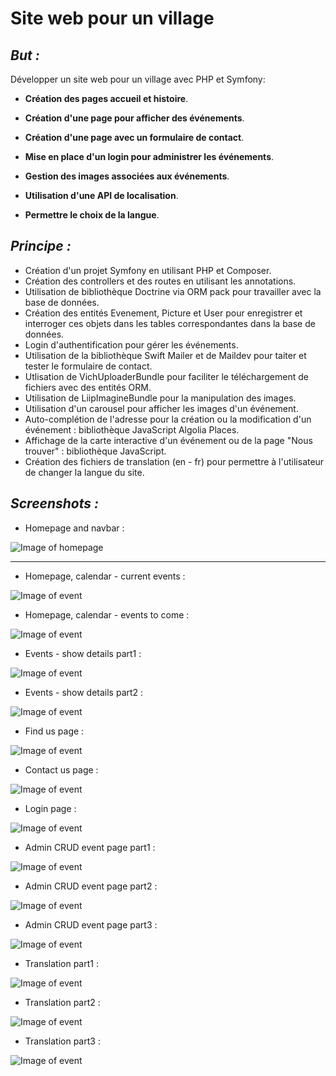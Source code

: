 Site web pour un village
========================

## _But :_

Développer un site web pour un village avec PHP et Symfony:

* **Création des pages accueil  et histoire**. 

* **Création d'une page pour afficher des événements**.

* **Création d'une page avec un formulaire de contact**.

* **Mise en place d'un login pour administrer les événements**.

* **Gestion des images associées aux événements**.

* **Utilisation d'une API de localisation**.

* **Permettre le choix de la langue**.


## _Principe :_

* Création d'un projet Symfony en utilisant PHP et Composer.
* Création des controllers et des routes en utilisant les annotations.
* Utilisation de bibliothèque Doctrine via ORM pack pour travailler avec la base de données.
* Création des entités Evenement, Picture et User pour enregistrer et interroger ces objets dans les tables correspondantes dans la base de données.
* Login d'authentification pour gérer les événements.
* Utilisation de la bibliothèque Swift Mailer et de Maildev pour taiter et tester le formulaire de contact.
* Utlisation de VichUploaderBundle pour faciliter le téléchargement de fichiers avec des entités ORM.
* Utilisation de LiipImagineBundle pour la manipulation des images.
* Utilisation d'un carousel pour afficher les images d'un événement.
* Auto-complétion de l'adresse pour la création ou la modification d'un événement : bibliothèque JavaScript Algolia Places.
* Affichage de la carte interactive d'un événement ou de la page "Nous trouver" :  bibliothèque JavaScript.
* Création des fichiers de translation (en - fr) pour permettre à l'utilisateur de changer la langue du site.

## _Screenshots :_

* Homepage and navbar :

![Image of homepage](https://github.com/ScytAl3/site-web-village/blob/master/screenshots/01-HomePage_and_navbar.png)
____

* Homepage, calendar - current events :

![Image of event](https://github.com/ScytAl3/site-web-village/blob/master/screenshots/02-HomePage_currentEvents.png)

* Homepage, calendar - events to come :

![Image of event](https://github.com/ScytAl3/site-web-village/blob/master/screenshots/03-HomePage_toComeEvents.png)

* Events - show details part1 :

![Image of event](https://github.com/ScytAl3/site-web-village/blob/master/screenshots/04-Event_show_details_part1.png)

* Events - show details part2 :

![Image of event](https://github.com/ScytAl3/site-web-village/blob/master/screenshots/05-Event_show_details_part2.png)

* Find us page :

![Image of event](https://github.com/ScytAl3/site-web-village/blob/master/screenshots/06-FindusPage.png)

* Contact us page :

![Image of event](https://github.com/ScytAl3/site-web-village/blob/master/screenshots/07-ContactPage.png)

* Login page :

![Image of event](https://github.com/ScytAl3/site-web-village/blob/master/screenshots/08-LoginPage.png)

* Admin CRUD event page part1 :

![Image of event](https://github.com/ScytAl3/site-web-village/blob/master/screenshots/09-Admin_Event_CRUD_part1.png)

* Admin CRUD event page part2 :

![Image of event](https://github.com/ScytAl3/site-web-village/blob/master/screenshots/10-Admin_Event_CRUD_part2.png)

* Admin CRUD event page part3 :

![Image of event](https://github.com/ScytAl3/site-web-village/blob/master/screenshots/11-Admin_Event_CRUD_part3.png)

* Translation part1 :

![Image of event](https://github.com/ScytAl3/site-web-village/blob/master/screenshots/12-translation_part1.png)

* Translation part2 :

![Image of event](https://github.com/ScytAl3/site-web-village/blob/master/screenshots/13-translation_part2.png)

* Translation part3 :

![Image of event](https://github.com/ScytAl3/site-web-village/blob/master/screenshots/14-translation_part3.png)
